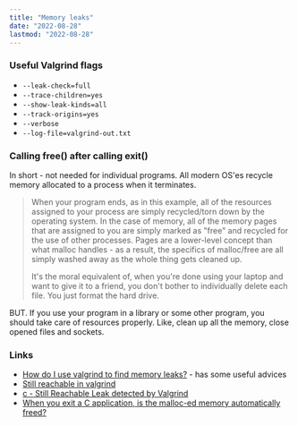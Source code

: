 ```yaml
---
title: "Memory leaks"
date: "2022-08-28"
lastmod: "2022-08-28"
---
```


### Useful Valgrind flags
- `--leak-check=full`
- `--trace-children=yes`
- `--show-leak-kinds=all`
- `--track-origins=yes`
- `--verbose`
- `--log-file=valgrind-out.txt`

### Calling free() after calling exit()
In short - not needed for individual programs. All modern OS'es recycle memory allocated to a process when it terminates.

> When your program ends, as in this example, all of the resources assigned to your process are simply recycled/torn down by the operating system. In the case of memory, all of the memory pages that are assigned to you are simply marked as "free" and recycled for the use of other processes. Pages are a lower-level concept than what malloc handles - as a result, the specifics of malloc/free are all simply washed away as the whole thing gets cleaned up.
> 
> It's the moral equivalent of, when you're done using your laptop and want to give it to a friend, you don't bother to individually delete each file. You just format the hard drive.

BUT. If you use your program in a library or some other program, you should take care of resources properly. Like, clean up all the memory, close opened files and sockets.

### Links
- [How do I use valgrind to find memory leaks?](https://stackoverflow.com/questions/5134891/) - has some useful advices
- [Still reachable in valgrind](https://stackoverflow.com/questions/4406402)
- [c - Still Reachable Leak detected by Valgrind](https://stackoverflow.com/questions/3840582)
- [When you exit a C application, is the malloc-ed memory automatically freed?](https://stackoverflow.com/questions/2213627)
